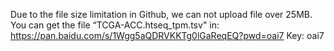 Due to the file size limitation in Github, we can not upload file over 25MB. You can get the file “TCGA-ACC.htseq_tpm.tsv" in: https://pan.baidu.com/s/1Wgg5aQDRVKKTg0lGaReqEQ?pwd=oai7 Key: oai7
